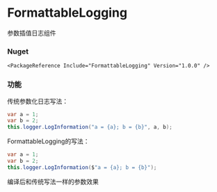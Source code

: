 # FormattableLogging
参数插值日志组件

### Nuget
```
<PackageReference Include="FormattableLogging" Version="1.0.0" />
```

### 功能
传统参数化日志写法：
``` c#
var a = 1;
var b = 2;
this.logger.LogInformation("a = {a}; b = {b}", a, b);
```
FormattableLogging的写法：
``` c#
var a = 1;
var b = 2;
this.logger.LogInformation($"a = {a}; b = {b}");
```
编译后和传统写法一样的参数效果
